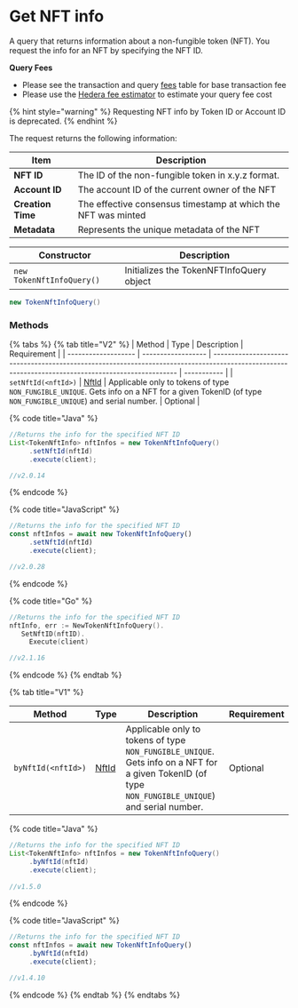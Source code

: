 # Get NFT info

A query that returns information about a non-fungible token (NFT). You request the info for an NFT by specifying the NFT ID.

**Query Fees**

* Please see the transaction and query [fees](../../../mainnet/fees/#transaction-and-query-fees) table for base transaction fee
* Please use the [Hedera fee estimator](https://hedera.com/fees) to estimate your query fee cost

{% hint style="warning" %}
Requesting NFT info by Token ID or Account ID is deprecated.
{% endhint %}

The request returns the following information:

| Item              | Description                                                   |
| ----------------- | ------------------------------------------------------------- |
| **NFT ID**        | The ID of the non-fungible token in x.y.z format.             |
| **Account ID**    | The account ID of the current owner of the NFT                |
| **Creation Time** | The effective consensus timestamp at which the NFT was minted |
| **Metadata**      | Represents the unique metadata of the NFT                     |

| Constructor               | Description                              |
| ------------------------- | ---------------------------------------- |
| `new TokenNftInfoQuery()` | Initializes the TokenNFTInfoQuery object |

```java
new TokenNftInfoQuery()
```

### Methods

{% tabs %}
{% tab title="V2" %}
| Method              | Type               | Description                                                                                                                                        | Requirement |
| ------------------- | ------------------ | -------------------------------------------------------------------------------------------------------------------------------------------------- | ----------- |
| `setNftId(<nftId>)` | [NftId](nft-id.md) | Applicable only to tokens of type `NON_FUNGIBLE_UNIQUE`. Gets info on a NFT for a given TokenID (of type `NON_FUNGIBLE_UNIQUE`) and serial number. | Optional    |

{% code title="Java" %}
```java
//Returns the info for the specified NFT ID
List<TokenNftInfo> nftInfos = new TokenNftInfoQuery()
     .setNftId(nftId)
     .execute(client);

//v2.0.14
```
{% endcode %}

{% code title="JavaScript" %}
```javascript
//Returns the info for the specified NFT ID
const nftInfos = await new TokenNftInfoQuery()
     .setNftId(nftId)
     .execute(client);

//v2.0.28
```
{% endcode %}

{% code title="Go" %}
```go
//Returns the info for the specified NFT ID
nftInfo, err := NewTokenNftInfoQuery().
   SetNftID(nftID).
	 Execute(client)

//v2.1.16
```
{% endcode %}
{% endtab %}

{% tab title="V1" %}


| Method             | Type               | Description                                                                                                                                        | Requirement |
| ------------------ | ------------------ | -------------------------------------------------------------------------------------------------------------------------------------------------- | ----------- |
| `byNftId(<nftId>)` | [NftId](nft-id.md) | Applicable only to tokens of type `NON_FUNGIBLE_UNIQUE`. Gets info on a NFT for a given TokenID (of type `NON_FUNGIBLE_UNIQUE`) and serial number. | Optional    |

{% code title="Java" %}
```java
//Returns the info for the specified NFT ID
List<TokenNftInfo> nftInfos = new TokenNftInfoQuery()
     .byNftId(nftId)
     .execute(client);
     
//v1.5.0
```
{% endcode %}

{% code title="JavaScript" %}
```javascript
//Returns the info for the specified NFT ID
const nftInfos = await new TokenNftInfoQuery()
     .byNftId(nftId)
     .execute(client);

//v1.4.10
```
{% endcode %}
{% endtab %}
{% endtabs %}

